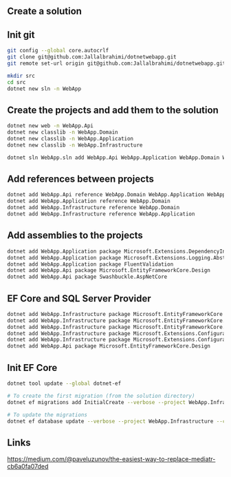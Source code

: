 ## Create a solution 


## Init git
```sh
git config --global core.autocrlf 
git clone git@github.com:Jallalbrahimi/dotnetwebapp.git
git remote set-url origin git@github.com:Jallalbrahimi/dotnetwebapp.git
```


```sh
mkdir src
cd src
dotnet new sln -n WebApp
```

## Create the projects and add them to the solution
```sh
dotnet new web -n WebApp.Api
dotnet new classlib -n WebApp.Domain
dotnet new classlib -n WebApp.Application
dotnet new classlib -n WebApp.Infrastructure

dotnet sln WebApp.sln add WebApp.Api WebApp.Application WebApp.Domain WebApp.Infrastructure
```

## Add references between projects
```sh
dotnet add WebApp.Api reference WebApp.Domain WebApp.Application WebApp.Infrastructure
dotnet add WebApp.Application reference WebApp.Domain
dotnet add WebApp.Infrastructure reference WebApp.Domain
dotnet add WebApp.Infrastructure reference WebApp.Application 
```

## Add assemblies to the projects
```sh
dotnet add WebApp.Application package Microsoft.Extensions.DependencyInjection
dotnet add WebApp.Application package Microsoft.Extensions.Logging.Abstractions
dotnet add WebApp.Application package FluentValidation
dotnet add WebApp.Api package Microsoft.EntityFrameworkCore.Design
dotnet add WebApp.Api package Swashbuckle.AspNetCore
```

## EF Core and SQL Server Provider
```sh
dotnet add WebApp.Infrastructure package Microsoft.EntityFrameworkCore
dotnet add WebApp.Infrastructure package Microsoft.EntityFrameworkCore.Sqlite
dotnet add WebApp.Infrastructure package Microsoft.EntityFrameworkCore.Design
dotnet add WebApp.Infrastructure package Microsoft.Extensions.Configuration.FileExtensions
dotnet add WebApp.Infrastructure package Microsoft.Extensions.Configuration.Json
dotnet add WebApp.Api package Microsoft.EntityFrameworkCore.Design
```

## Init EF Core
```sh
dotnet tool update --global dotnet-ef

# To create the first migration (from the solution directory)
dotnet ef migrations add InitialCreate --verbose --project WebApp.Infrastructure --context WebApp.Infrastructure.Persistence.ApplicationDbContext --startup-project WebApp.Api

# To update the migrations
dotnet ef database update --verbose --project WebApp.Infrastructure --context WebApp.Infrastructure.Persistence.ApplicationDbContext --startup-project WebApp.Api
```

## Links
https://medium.com/@paveluzunov/the-easiest-way-to-replace-mediatr-cb6a0fa07ded

